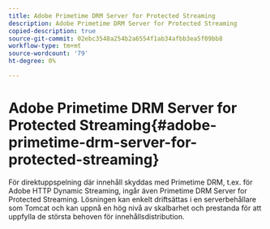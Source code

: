 ```yaml
---
title: Adobe Primetime DRM Server for Protected Streaming
description: Adobe Primetime DRM Server for Protected Streaming
copied-description: true
source-git-commit: 02ebc3548a254b2a6554f1ab34afbb3ea5f09bb8
workflow-type: tm+mt
source-wordcount: '79'
ht-degree: 0%

---
```


# Adobe Primetime DRM Server for Protected Streaming{#adobe-primetime-drm-server-for-protected-streaming}

För direktuppspelning där innehåll skyddas med Primetime DRM, t.ex. för Adobe HTTP Dynamic Streaming, ingår även Primetime DRM Server for Protected Streaming. Lösningen kan enkelt driftsättas i en serverbehållare som Tomcat och kan uppnå en hög nivå av skalbarhet och prestanda för att uppfylla de största behoven för innehållsdistribution.
